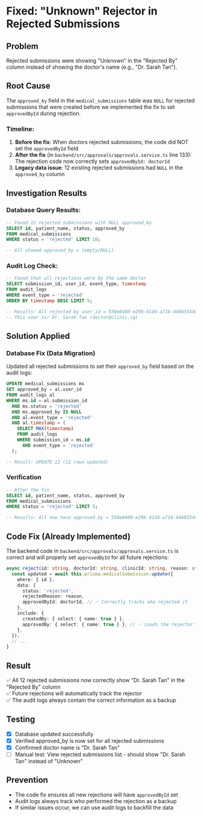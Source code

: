 # Fixed: "Unknown" Rejector in Rejected Submissions

## Problem
Rejected submissions were showing "Unknown" in the "Rejected By" column instead of showing the doctor's name (e.g., "Dr. Sarah Tan").

## Root Cause
The `approved_by` field in the `medical_submissions` table was `NULL` for rejected submissions that were created before we implemented the fix to set `approvedById` during rejection.

### Timeline:
1. **Before the fix**: When doctors rejected submissions, the code did NOT set the `approvedById` field
2. **After the fix** (in `backend/src/approvals/approvals.service.ts` line 133): The rejection code now correctly sets `approvedById: doctorId`
3. **Legacy data issue**: 12 existing rejected submissions had `NULL` in the `approved_by` column

## Investigation Results

### Database Query Results:
```sql
-- Found 12 rejected submissions with NULL approved_by
SELECT id, patient_name, status, approved_by 
FROM medical_submissions 
WHERE status = 'rejected' LIMIT 10;

-- All showed approved_by = (empty/NULL)
```

### Audit Log Check:
```sql
-- Found that all rejections were by the same doctor
SELECT submission_id, user_id, event_type, timestamp 
FROM audit_logs 
WHERE event_type = 'rejected' 
ORDER BY timestamp DESC LIMIT 5;

-- Results: All rejected by user_id = 550e8400-e29b-41d4-a716-446655440001
-- This user is: Dr. Sarah Tan (doctor@clinic.sg)
```

## Solution Applied

### Database Fix (Data Migration)
Updated all rejected submissions to set their `approved_by` field based on the audit logs:

```sql
UPDATE medical_submissions ms
SET approved_by = al.user_id
FROM audit_logs al
WHERE ms.id = al.submission_id
  AND ms.status = 'rejected'
  AND ms.approved_by IS NULL
  AND al.event_type = 'rejected'
  AND al.timestamp = (
    SELECT MAX(timestamp)
    FROM audit_logs
    WHERE submission_id = ms.id
      AND event_type = 'rejected'
  );

-- Result: UPDATE 12 (12 rows updated)
```

### Verification
```sql
-- After the fix
SELECT id, patient_name, status, approved_by 
FROM medical_submissions 
WHERE status = 'rejected' LIMIT 5;

-- Results: All now have approved_by = 550e8400-e29b-41d4-a716-446655440001
```

## Code Fix (Already Implemented)
The backend code in `backend/src/approvals/approvals.service.ts` is correct and will properly set `approvedById` for all future rejections:

```typescript
async reject(id: string, doctorId: string, clinicId: string, reason: string) {
  const updated = await this.prisma.medicalSubmission.update({
    where: { id },
    data: {
      status: 'rejected',
      rejectedReason: reason,
      approvedById: doctorId, // ✅ Correctly tracks who rejected it
    },
    include: {
      createdBy: { select: { name: true } },
      approvedBy: { select: { name: true } }, // ✅ Loads the rejector's name
    },
  });
  // ...
}
```

## Result
✅ All 12 rejected submissions now correctly show "Dr. Sarah Tan" in the "Rejected By" column  
✅ Future rejections will automatically track the rejector  
✅ The audit logs always contain the correct information as a backup

## Testing
- [x] Database updated successfully
- [x] Verified approved_by is now set for all rejected submissions
- [x] Confirmed doctor name is "Dr. Sarah Tan"
- [ ] Manual test: View rejected submissions list - should show "Dr. Sarah Tan" instead of "Unknown"

## Prevention
- The code fix ensures all new rejections will have `approvedById` set
- Audit logs always track who performed the rejection as a backup
- If similar issues occur, we can use audit logs to backfill the data
